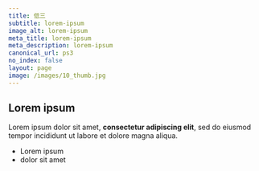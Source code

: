 ```yaml
---
title: 低三
subtitle: lorem-ipsum
image_alt: lorem-ipsum
meta_title: lorem-ipsum
meta_description: lorem-ipsum
canonical_url: ps3
no_index: false
layout: page
image: /images/10_thumb.jpg
---
```

## Lorem ipsum

Lorem ipsum dolor sit amet, **consectetur adipiscing elit**, sed do eiusmod tempor incididunt ut labore et dolore magna aliqua.

- Lorem ipsum
- dolor sit amet